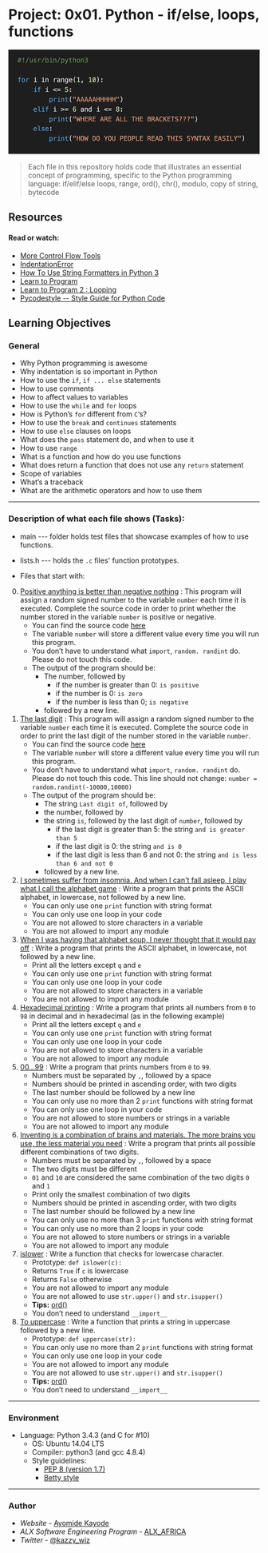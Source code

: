 # Project: 0x01. Python - if/else, loops, functions
![img](./main/Python-if-else.png)
> Each file in this repository holds code that illustrates an essential concept of programming,
> specific to the Python programming language: if/elif/else loops, range, ord(), chr(),
>  modulo, copy of string, bytecode

## Resources

#### Read or watch:

* [More Control Flow Tools](https://intranet.alxswe.com/rltoken/jpjs5EnZTpBLLEremJYjPQ)
* [IndentationError](https://intranet.alxswe.com/rltoken/F9n2AE-fpEPzt2PfBMGYAQ)
* [How To Use String Formatters in Python 3](https://intranet.alxswe.com/rltoken/ZdtRIAkFu8dMBT99DcFBNg)
* [Learn to Program](https://intranet.alxswe.com/rltoken/ElQgZYNHrLI7kV_ysEB1hQ)
* [Learn to Program 2 : Looping](https://intranet.alxswe.com/rltoken/ElQgZYNHrLI7kV_ysEB1hQ)
* [Pycodestyle -- Style Guide for Python Code](https://intranet.alxswe.com/rltoken/TuTTnEg_Rwn8U1g3PEsZmA)
## Learning Objectives

### General

* Why Python programming is awesome
* Why indentation is so important in Python
* How to use the <code>if</code>, <code>if ... else</code> statements
* How to use comments
* How to affect values to variables
* How to use the <code>while</code> and <code>for</code> loops
* How is Python’s <code>for</code> different from <code>C</code>‘s?
* How to use the <code>break</code> and <code>continues</code> statements
* How to use <code>else</code> clauses on loops
* What does the <code>pass</code> statement do, and when to use it
* How to use <code>range</code>
* What is a function and how do you use functions
* What does return a function that does not use any <code>return</code> statement
* Scope of variables
* What’s a traceback
* What are the arithmetic operators and how to use them
---
### Description of what each file shows (Tasks):

* main --- folder holds test files that showcase examples of how to use functions.
* lists.h --- holds the `.c` files' function prototypes.

* Files that start with:
0. [Positive anything is better than negative nothing](0-positive_or_negative.py) : This program will assign a random signed number to the variable `number` each time it is executed. Complete the source code in order to print whether the number stored in the variable `number` is positive or negative.
	- You can find the source code [here](https://github.com/holbertonschool/0x01.py/blob/master/0-positive_or_negative_py)
	- The variable `number` will store a different value every time you will run this program.
	- You don’t have to understand what `import`, `random. randint` do. Please do not touch this code.
	- The output of the program should be:
		- The number, followed by
			- if the number is greater than 0: `is positive`
			- if the number is 0: `is zero`
			- if the number is less than 0; `is negative`
		- followed by a new line.
1. [The last digit](1-last_digit.py) : This program will assign a random signed number to the variable `number` each time it is executed. Complete the source code in order to print the last digit of the number stored in the variable `number`.
	- You can find the source code [here](https://github.com/holbertonschool/0x01.py/blob/master/1-last_digit_py)
	- The variable `number` will store a different value every time you will run this program.
	- You don’t have to understand what `import`, `random. randint` do. Please do not touch this code. This line should not change: `number = random.randint(-10000,10000)`
	- The output of the program should be:
		- The string `Last digit of`, followed by
		- the number, followed by
		- the string `is`, followed by the last digit of `number`, followed by
			- if the last digit is greater than 5: the string `and is greater than 5`
			- if the last digit is 0: the string `and is 0`
			- if the last digit is less than 6 and not 0: the string `and is less than 6 and not 0`
		- followed by a new line.
2. [I sometimes suffer from insomnia. And when I can't fall asleep, I play what I call the alphabet game](2-print_alphabet.py) : Write a program that prints the ASCII alphabet, in lowercase, not followed by a new line.
	- You can only use one `print` function with string format
	- You can only use one loop in your code
	- You are not allowed to store characters in a variable
	- You are not allowed to import any module
3. [When I was having that alphabet soup, I never thought that it would pay off](3-print_alphabt.py) : Write a program that prints the ASCII alphabet, in lowercase, not followed by a new line.
	- Print all the letters except `q` and `e`
	- You can only use one `print` function with string format
	- You can only use one loop in your code
	- You are not allowed to store characters in a variable
	- You are not allowed to import any module
4. [Hexadecimal printing](4-print_hexa.py) : Write a program that prints all numbers from `0` to `98` in decimal and in hexadecimal (as in the following example)
	- Print all the letters except `q` and `e`
	- You can only use one `print` function with string format
	- You can only use one loop in your code
	- You are not allowed to store characters in a variable
	- You are not allowed to import any module
5. [00...99](5-print_comb2.py) : Write a program that prints numbers from `0` to `99`.
	- Numbers must be separated by `,`, followed by a space
	- Numbers should be printed in ascending order, with two digits
	- The last number should be followed by a new line
	- You can only use no more than 2 `print` functions with string format
	- You can only use one loop in your code
	- You are not allowed to store numbers or strings in a variable
	- You are not allowed to import any module
6. [Inventing is a combination of brains and materials. The more brains you use, the less material you need](6-print_comb3.py) : Write a program that prints all possible different combinations of two digits.
	- Numbers must be separated by `,`, followed by a space
	- The two digits must be different
	- `01` and `10` are considered the same combination of the two digits `0` and `1`
	- Print only the smallest combination of two digits
	- Numbers should be printed in ascending order, with two digits
	- The last number should be followed by a new line
	- You can only use no more than 3 `print` functions with string format
	- You can only use no more than 2 loops in your code
	- You are not allowed to store numbers or strings in a variable
	- You are not allowed to import any module
7. [islower](7-islower.py) : Write a function that checks for lowercase character.
	- Prototype: `def islower(c):`
	- Returns `True` if `c` is lowercase
	- Returns `False` otherwise
	- You are not allowed to import any module
	- You are not allowed to use `str.upper()` and `str.isupper()`
	- **Tips:** [ord()](https://docs.python.org/3.4/library/functions.html?highlight=ord#ord)
	- You don’t need to understand `__import__`
8. [To uppercase](8-uppercase.py) : Write a function that prints a string in uppercase followed by a new line.
	- Prototype: `def uppercase(str):`
	- You can only use no more than 2 `print` functions with string format
	- You can only use one loop in your code
	- You are not allowed to import any module
	- You are not allowed to use `str.upper()` and `str.isupper()`
	- **Tips:** [ord()](https://docs.python.org/3.4/library/functions.html?highlight=ord#ord)
	- You don’t need to understand `__import__`

---
### Environment
* Language: Python 3.4.3 (and C for #10)
	* OS: Ubuntu 14.04 LTS
	* Compiler: python3 (and gcc 4.8.4)
	* Style guidelines: 
		- [PEP 8 (version 1.7)](https://www.python.org/dev/peps/pep-0008/)
		- [Betty style](https://github.com/holbertonschool/Betty/wiki)

---
### Author

- <em>Website</em> - [Ayomide Kayode](https://github.com/AyomideKayode)
- <em>ALX Software Engineering Program</em> - [ALX_AFRICA](https://www.alxafrica.com/programmes/)
- <em>Twitter</em> - [@kazzy_wiz](https://www.twitter.com/kazzy_wiz)